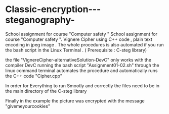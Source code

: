 # Classic-encryption---steganography-
School assignment for course "Computer safety "
School assignment for course "Computer safety ". Vignere Cipher using C++ code , plain text encoding in jpeg image . 
The whole procedures is also automated if you run the bash script in the Linux Terminal . ( Prerequisite : C-steg library)

the file "VignereCipher-alternativeSolution-DevC" only works with the compiler DevC
running the bash script "Assignment01-02.sh" through the linux command terminal automates the procedure 
and automatically runs the C++ code "Cipher.cpp" 

In order for Everything to run Smootly and correctly the files need to be in the main directory 
of the C-steg library 

Finally in the example the picture was encrypted with the message "givemeyourcookies"
